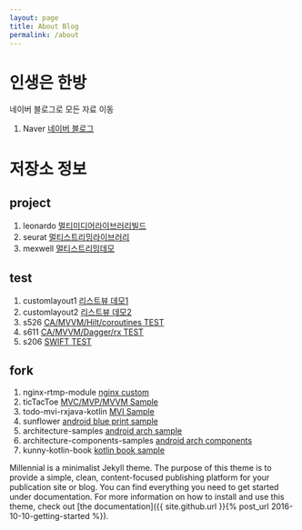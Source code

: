 ```yaml
---
layout: page
title: About Blog
permalink: /about
---
```


# 인생은 한방

네이버 블로그로 모든 자료 이동
1. Naver [네이버 블로그](https://blog.naver.com/parkkw09/)

# 저장소 정보

## project

1. leonardo [멀티미디어라이브러리빌드](https://github.com/parkkw09/leonardo.git)
2. seurat [멀티스트리밍라이브러리](https://github.com/parkkw09/seurat.git)
3. mexwell [멀티스트리밍데모](https://github.com/parkkw09/mexwell.git)

## test

1. customlayout1 [리스트뷰 데모1](https://github.com/parkkw09/customlayout1.git)
2. customlayout2 [리스트뷰 데모2](https://github.com/parkkw09/customlayout2.git)
3. s526 [CA/MVVM/Hilt/coroutines TEST](https://github.com/parkkw09/s526)
4. s611 [CA/MVVM/Dagger/rx TEST](https://github.com/parkkw09/s611)
5. s206 [SWIFT TEST](https://github.com/parkkw09/s206)

## fork

1. nginx-rtmp-module [nginx custom](https://github.com/parkkw09/nginx-rtmp-module.git)
2. ticTacToe [MVC/MVP/MVVM Sample](https://github.com/parkkw09/ticTacToe.git)
3. todo-mvi-rxjava-kotlin [MVI Sample](https://github.com/parkkw09/todo-mvi-rxjava-kotlin.git)
4. sunflower [android blue print sample](https://github.com/parkkw09/sunflower.git)
5. architecture-samples [android arch sample](https://github.com/parkkw09/architecture-samples.git)
6. architecture-components-samples [android arch components](https://github.com/parkkw09/architecture-components-samples.git)
7. kunny-kotlin-book [kotlin book sample](https://github.com/parkkw09/kunny-kotlin-book.git)

Millennial is a minimalist Jekyll theme. The purpose of this theme is to provide a simple, clean, content-focused publishing platform for your publication site or blog. You can find everything you need to get started under documentation. For more information on how to install and use this theme, check out [the documentation]({{ site.github.url }}{% post_url 2016-10-10-getting-started %}).
